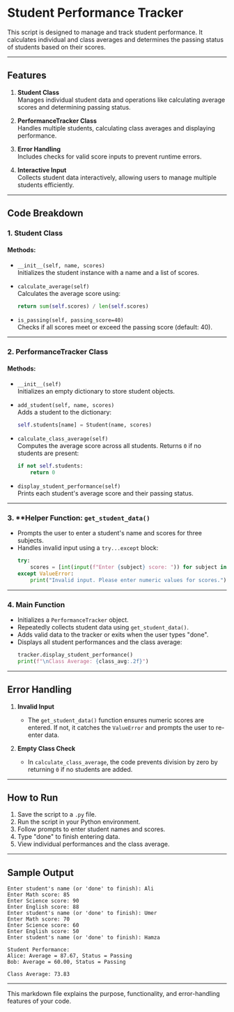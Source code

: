# Student Performance Tracker

This script is designed to manage and track student performance. It calculates individual and class averages and determines the passing status of students based on their scores.

---

## **Features**

1. **Student Class**  
   Manages individual student data and operations like calculating average scores and determining passing status.
2. **PerformanceTracker Class**  
   Handles multiple students, calculating class averages and displaying performance.

3. **Error Handling**  
   Includes checks for valid score inputs to prevent runtime errors.

4. **Interactive Input**  
   Collects student data interactively, allowing users to manage multiple students efficiently.

---

## **Code Breakdown**

### 1. **Student Class**

#### Methods:

- `__init__(self, name, scores)`  
  Initializes the student instance with a name and a list of scores.

- `calculate_average(self)`  
  Calculates the average score using:

  ```python
  return sum(self.scores) / len(self.scores)
  ```

- `is_passing(self, passing_score=40)`  
  Checks if all scores meet or exceed the passing score (default: 40).

---

### 2. **PerformanceTracker Class**

#### Methods:

- `__init__(self)`  
  Initializes an empty dictionary to store student objects.

- `add_student(self, name, scores)`  
  Adds a student to the dictionary:

  ```python
  self.students[name] = Student(name, scores)
  ```

- `calculate_class_average(self)`  
  Computes the average score across all students. Returns `0` if no students are present:

  ```python
  if not self.students:
      return 0
  ```

- `display_student_performance(self)`  
  Prints each student's average score and their passing status.

---

### 3. \*\*Helper Function: `get_student_data()`

- Prompts the user to enter a student's name and scores for three subjects.
- Handles invalid input using a `try...except` block:
  ```python
  try:
      scores = [int(input(f"Enter {subject} score: ")) for subject in ['Math', 'Science', 'English']]
  except ValueError:
      print("Invalid input. Please enter numeric values for scores.")
  ```

---

### 4. **Main Function**

- Initializes a `PerformanceTracker` object.
- Repeatedly collects student data using `get_student_data()`.
- Adds valid data to the tracker or exits when the user types "done".
- Displays all student performances and the class average:
  ```python
  tracker.display_student_performance()
  print(f"\nClass Average: {class_avg:.2f}")
  ```

---

## **Error Handling**

1. **Invalid Input**

   - The `get_student_data()` function ensures numeric scores are entered. If not, it catches the `ValueError` and prompts the user to re-enter data.

2. **Empty Class Check**
   - In `calculate_class_average`, the code prevents division by zero by returning `0` if no students are added.

---

## **How to Run**

1. Save the script to a `.py` file.
2. Run the script in your Python environment.
3. Follow prompts to enter student names and scores.
4. Type "done" to finish entering data.
5. View individual performances and the class average.

---

## **Sample Output**

```
Enter student's name (or 'done' to finish): Ali
Enter Math score: 85
Enter Science score: 90
Enter English score: 88
Enter student's name (or 'done' to finish): Umer
Enter Math score: 70
Enter Science score: 60
Enter English score: 50
Enter student's name (or 'done' to finish): Hamza

Student Performance:
Alice: Average = 87.67, Status = Passing
Bob: Average = 60.00, Status = Passing

Class Average: 73.83
```

---

This markdown file explains the purpose, functionality, and error-handling features of your code.
